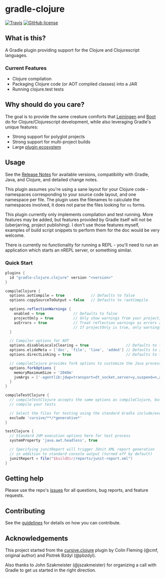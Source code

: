 # gradle-clojure

[![Travis](https://img.shields.io/travis/gradle-clojure/gradle-clojure.svg?style=flat-square)](https://travis-ci.org/gradle-clojure/gradle-clojure)
[![GitHub license](https://img.shields.io/github/license/gradle-clojure/gradle-clojure.svg?style=flat-square)](https://github.com/gradle-clojure/gradle-clojure/blob/master/LICENSE)

## What is this?

A Gradle plugin providing support for the Clojure and Clojurescript languages.

### Current Features

- Clojure compilation
- Packaging Clojure code (or AOT compiled classes) into a JAR
- Running clojure.test tests

## Why should do you care?

The goal is to provide the same creature comforts that [Leiningen](http://leiningen.org/) and [Boot](http://boot-clj.com/) do for Clojure/Clojurescript development, while also leveraging Gradle's unique features:

- Strong support for polyglot projects
- Strong support for multi-project builds
- Large [plugin ecosystem](https://plugins.gradle.org)

## Usage

See the [Release Notes](https://github.com/gradle-clojure/gradle-clojure/releases) for available versions, compatibility with Gradle, Java, and Clojure, and detailed change notes.

This plugin assumes you're using a sane layout for your Clojure code - namespaces corresponding
to your source code layout, and one namespace per file. The plugin uses the filenames to
calculate the namespaces involved, it does not parse the files looking for `ns` forms.

This plugin currently only implements compilation and test running. More features may be added,
but features provided by Gradle itself will not be (uberjarring, project publishing). I don't
use those features myself, examples of build script snippets to perform them for the doc would
be very welcome.

There is currently no functionality for running a REPL - you'll need to run an application which
starts an nREPL server, or something similar.

### Quick Start

```groovy
plugins {
  id "gradle-clojure.clojure" version "<version>"
}

compileClojure {
  options.aotCompile = true            // Defaults to false
  options.copySourceToOutput = false   // Defaults to !aotCompile

  options.reflectionWarnings {
    enabled = true             // Defaults to false
    projectOnly = true         // Only show warnings from your project, not dependencies - default false
    asErrors = true            // Treat reflection warnings as errors and fail the build
                               // If projectOnly is true, only warnings from your project are errors.
  }

  // Compiler options for AOT
  options.disableLocalsClearing = true                 // Defaults to false
  options.elideMeta = ['doc', 'file', 'line', 'added'] // Defaults to []
  options.directLinking = true                         // Defaults to false

  // compileClojure provides fork options to customize the Java process for compilation
  options.forkOptions {
    memoryMaximumSize = '2048m'
    jvmArgs = ['-agentlib:jdwp=transport=dt_socket,server=y,suspend=n,address=5005', '-Djava.awt.headless=true']
  }
}

compileTestClojure {
  // compileTestClojure accepts the same options as compileClojure, but you're unlikely to AOT
  // compile your tests

  // Select the files for testing using the standard Gradle include/exclude mechanisms
  exclude 'cursive/**/*generative*'
}

testClojure {
  // Standard JVM execution options here for test process
  systemProperty 'java.awt.headless', true

  // Specifying junitReport will trigger JUnit XML report generation
  // in addition to standard console output (turned off by default)
  junitReport = file("$buildDir/reports/junit-report.xml")
}
```

## Getting help

Please use the repo's [issues](https://github.com/gradle-clojure/gradle-clojure/issues) for all questions, bug reports, and feature requests.

## Contributing

See the [guidelines](.github/CONTRIBUTING.md) for details on how you can contribute.

## Acknowledgements

This project started from the [cursive.clojure](https://github.com/cursive-ide/gradle-clojure) plugin by Colin Fleming (@cmf, original author) and Piotrek Bzdyl (@pbzdyl).

Also thanks to John Szakmeister (@jszakmeister) for organizing a call with Gradle to get us started in the right direction.
